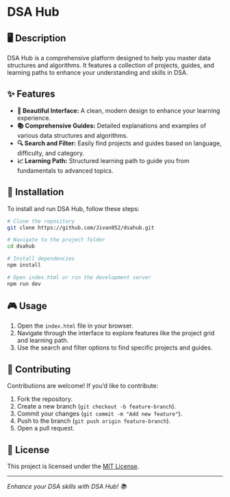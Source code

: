 # DSA Hub

## 🖥️ Description
DSA Hub is a comprehensive platform designed to help you master data structures and algorithms. It features a collection of projects, guides, and learning paths to enhance your understanding and skills in DSA.

## ✨ Features
- **🎨 Beautiful Interface:** A clean, modern design to enhance your learning experience.
- **📚 Comprehensive Guides:** Detailed explanations and examples of various data structures and algorithms.
- **🔍 Search and Filter:** Easily find projects and guides based on language, difficulty, and category.
- **📈 Learning Path:** Structured learning path to guide you from fundamentals to advanced topics.

## 🚀 Installation
To install and run DSA Hub, follow these steps:

```bash
# Clone the repository
git clone https://github.com/Jivan052/dsahub.git

# Navigate to the project folder
cd dsahub

# Install dependencies
npm install

# Open index.html or run the development server
npm run dev
```

## 🎮 Usage
1. Open the `index.html` file in your browser.
2. Navigate through the interface to explore features like the project grid and learning path.
3. Use the search and filter options to find specific projects and guides.

## 🤝 Contributing
Contributions are welcome! If you’d like to contribute:
1. Fork the repository.
2. Create a new branch (`git checkout -b feature-branch`).
3. Commit your changes (`git commit -m "Add new feature"`).
4. Push to the branch (`git push origin feature-branch`).
5. Open a pull request.

## 📜 License
This project is licensed under the [MIT License](LICENSE).

---
_Enhance your DSA skills with DSA Hub! 📚_
